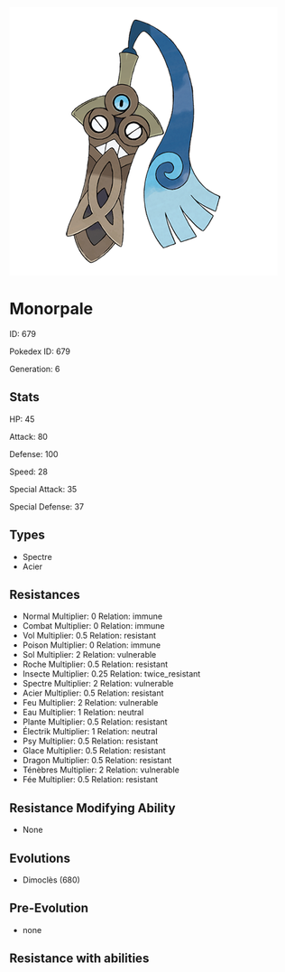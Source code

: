 ![](https://raw.githubusercontent.com/PokeAPI/sprites/master/sprites/pokemon/other/official-artwork/679.png)

# Monorpale
ID: 679

Pokedex ID: 679

Generation: 6

## Stats

HP: 45

Attack: 80

Defense: 100

Speed: 28

Special Attack: 35

Special Defense: 37

## Types

- Spectre
- Acier
## Resistances

- Normal Multiplier: 0 Relation: immune
- Combat Multiplier: 0 Relation: immune
- Vol Multiplier: 0.5 Relation: resistant
- Poison Multiplier: 0 Relation: immune
- Sol Multiplier: 2 Relation: vulnerable
- Roche Multiplier: 0.5 Relation: resistant
- Insecte Multiplier: 0.25 Relation: twice_resistant
- Spectre Multiplier: 2 Relation: vulnerable
- Acier Multiplier: 0.5 Relation: resistant
- Feu Multiplier: 2 Relation: vulnerable
- Eau Multiplier: 1 Relation: neutral
- Plante Multiplier: 0.5 Relation: resistant
- Électrik Multiplier: 1 Relation: neutral
- Psy Multiplier: 0.5 Relation: resistant
- Glace Multiplier: 0.5 Relation: resistant
- Dragon Multiplier: 0.5 Relation: resistant
- Ténèbres Multiplier: 2 Relation: vulnerable
- Fée Multiplier: 0.5 Relation: resistant
## Resistance Modifying Ability

- None

## Evolutions

- Dimoclès (680)
## Pre-Evolution

- none

## Resistance with abilities
